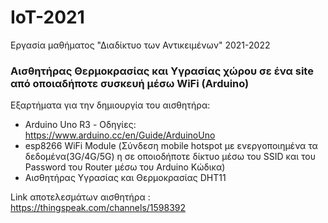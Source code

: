 # IoT-2021

Εργασία μαθήματος "Διαδίκτυο των Αντικειμένων" 2021-2022

### Αισθητήρας Θερμοκρασίας και Υγρασίας χώρου σε ένα site από οποιαδήποτε συσκευή μέσω WiFi (Arduino)

Εξαρτήματα για την δημιουργία του αισθητήρα:
- Arduino Uno R3 - Οδηγίες: https://www.arduino.cc/en/Guide/ArduinoUno
- esp8266 WiFi Module (Σύνδεση mobile hotspot με ενεργοποιημένα τα δεδομένα(3G/4G/5G) η σε οποιοδήποτε δίκτυο μέσω του SSID και του Password του Router μέσω του Arduino Κώδικα)
- Αισθητήρας Υγρασίας και Θερμοκρασίας DHT11

Link αποτελεσμάτων αισθητήρα : https://thingspeak.com/channels/1598392
